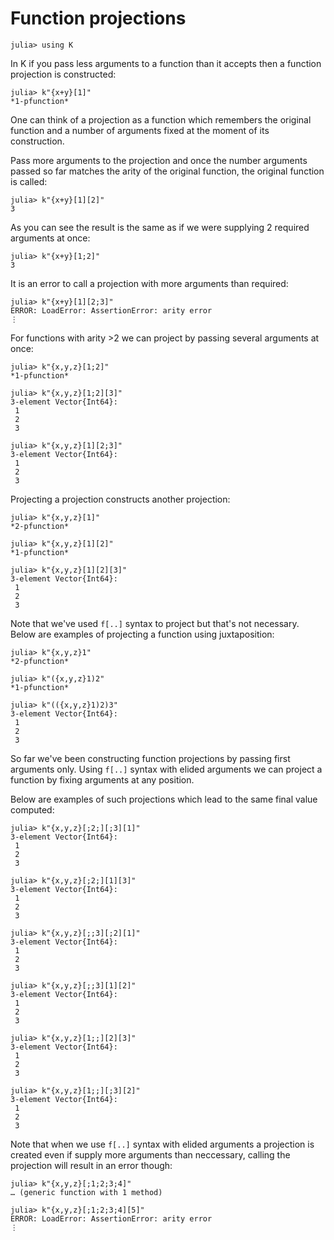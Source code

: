 # Function projections

    julia> using K

In K if you pass less arguments to a function than it accepts then a function
projection is constructed:

    julia> k"{x+y}[1]"
    *1-pfunction*

One can think of a projection as a function which remembers the original
function and a number of arguments fixed at the moment of its construction.

Pass more arguments to the projection and once the number arguments passed so
far matches the arity of the original function, the original function is called:

    julia> k"{x+y}[1][2]"
    3

As you can see the result is the same as if we were supplying 2 required
arguments at once:

    julia> k"{x+y}[1;2]"
    3

It is an error to call a projection with more arguments than required:

    julia> k"{x+y}[1][2;3]"
    ERROR: LoadError: AssertionError: arity error
    ⋮

For functions with arity >2 we can project by passing several arguments at once:

    julia> k"{x,y,z}[1;2]"
    *1-pfunction*

    julia> k"{x,y,z}[1;2][3]"
    3-element Vector{Int64}:
     1
     2
     3

    julia> k"{x,y,z}[1][2;3]"
    3-element Vector{Int64}:
     1
     2
     3

Projecting a projection constructs another projection:

    julia> k"{x,y,z}[1]"
    *2-pfunction*

    julia> k"{x,y,z}[1][2]"
    *1-pfunction*

    julia> k"{x,y,z}[1][2][3]"
    3-element Vector{Int64}:
     1
     2
     3

Note that we've used `f[..]` syntax to project but that's not necessary. Below
are examples of projecting a function using juxtaposition:

    julia> k"{x,y,z}1"
    *2-pfunction*

    julia> k"({x,y,z}1)2"
    *1-pfunction*

    julia> k"(({x,y,z}1)2)3"
    3-element Vector{Int64}:
     1
     2
     3

So far we've been constructing function projections by passing first arguments
only. Using `f[..]` syntax with elided arguments we can project a function by
fixing arguments at any position.

Below are examples of such projections which lead to the same final value
computed:

    julia> k"{x,y,z}[;2;][;3][1]"
    3-element Vector{Int64}:
     1
     2
     3

    julia> k"{x,y,z}[;2;][1][3]"
    3-element Vector{Int64}:
     1
     2
     3

    julia> k"{x,y,z}[;;3][;2][1]"
    3-element Vector{Int64}:
     1
     2
     3

    julia> k"{x,y,z}[;;3][1][2]"
    3-element Vector{Int64}:
     1
     2
     3

    julia> k"{x,y,z}[1;;][2][3]"
    3-element Vector{Int64}:
     1
     2
     3

    julia> k"{x,y,z}[1;;][;3][2]"
    3-element Vector{Int64}:
     1
     2
     3

Note that when we use `f[..]` syntax with elided arguments a projection is
created even if supply more arguments than neccessary, calling the projection
will result in an error though:

    julia> k"{x,y,z}[;1;2;3;4]"
    … (generic function with 1 method)

    julia> k"{x,y,z}[;1;2;3;4][5]"
    ERROR: LoadError: AssertionError: arity error
    ⋮
